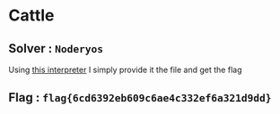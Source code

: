 # Cattle

## Solver : `Noderyos`

Using [this interpreter](https://github.com/Amirreza-Ipchi-Haq/COW) I simply provide it the file and get the flag

## Flag : `flag{6cd6392eb609c6ae4c332ef6a321d9dd}`
